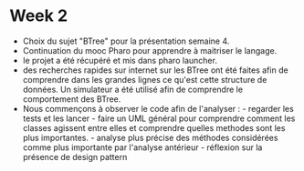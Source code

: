 # Week 2

- Choix du sujet "BTree" pour la présentation semaine 4.
- Continuation du mooc Pharo pour apprendre à maitriser le langage.
- le projet a été récupéré et mis dans pharo launcher.
- des recherches rapides sur internet sur les BTree ont été faites afin de comprendre dans les grandes lignes ce qu'est cette structure de données. Un simulateur a été utilisé afin de comprendre le comportement des BTree.
- Nous commençons à observer le code afin de l'analyser :
        - regarder les tests et les lancer
        - faire un UML général pour comprendre comment les classes agissent entre elles et comprendre quelles methodes sont les plus importantes.
        - analyse plus précise des méthodes considérées comme plus importante par l'analyse antérieur
        - réflexion sur la présence de design pattern 
